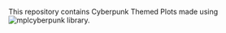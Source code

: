 This repository contains Cyberpunk Themed Plots made using ![mplcyberpunk]('https://github.com/dhaitz/mplcyberpunk') library.
